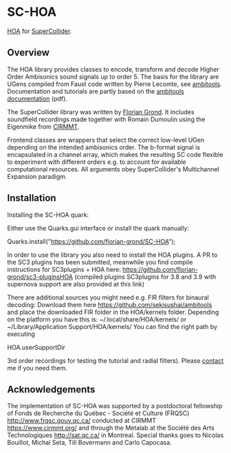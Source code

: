 # SC-HOA

[HOA](https://en.wikipedia.org/wiki/Ambisonics#Higher-order_Ambisonics) for [SuperCollider](http://supercollider.github.io/).

## Overview

The HOA library provides classes to encode, transform and decode Higher Order Ambisonics sound signals up to order 5. The basis for the library are UGens compiled from Faust code written by Pierre Lecomte, see [ambitools](https://github.com/sekisushai/ambitools). Documentation and tutorials are partly based on the [ambitools documentation](https://github.com/sekisushai/ambitools/blob/master/Documentation/documentation.pdf) (pdf).

The SuperCollider library was written by [Florian Grond](http://www.grond.at). It includes soundfield recordings made together with Romain Dumoulin using the Eigenmike from [CIRMMT](http://www.cirmmt.org).

Frontend classes are wrappers that select the correct low-level UGen depending on the intended ambisonics order. The b-format signal is encapsulated in a channel array, which makes the resulting SC code flexible to experiment with different orders e.g. to account for available computational resources. All arguments obey SuperCollider's Multichannel Expansion paradigm.

[^1]: binary files are not included in this repository, see [Installation](#Installation) for details.

## Installation

Installing the SC-HOA quark:

Either use the Quarks.gui interface or install the quark manually:

Quarks.install("https://github.com/florian-grond/SC-HOA");

In order to use the library you also need to install the HOA plugins.
A PR to the SC3 plugins has been submitted, meanwhile you find compile instructions for SC3plugins + HOA here:
https://github.com/florian-grond/sc3-pluginsHOA
(compiled plugins SC3plugins for 3.8 and 3.9 with supernova support are also provided at this link)

There are additional sources you might need e.g. FIR filters for binaural decoding:
Download them here https://github.com/sekisushai/ambitools and place the downloaded FIR folder in the HOA/kernels folder.
Depending on the platform you have this is:
~/.local/share/HOA/kernels/ or ~/Library/Application Support/HOA/kernels/
You can find the right path by executing

HOA.userSupportDir

3rd order recordings for testing the tutorial and radial filters). Please [contact](http://www.grond.at/html/submenues/submenu_contact.htm) me if you need them.

## Acknowledgements

The implementation of SC-HOA was supported by a postdoctoral fellowship of Fonds de Recherche du Québec - Société et Culture (FRQSC) http://www.frqsc.gouv.qc.ca/ conducted at CIRMMT https://www.cirmmt.org/ and through the Metalab at the Société des Arts Technologiques http://sat.qc.ca/ in Montreal.
Special thanks goes to Nicolas Bouillot, Michal Seta, Till Bovermann and Carlo Capocasa.
